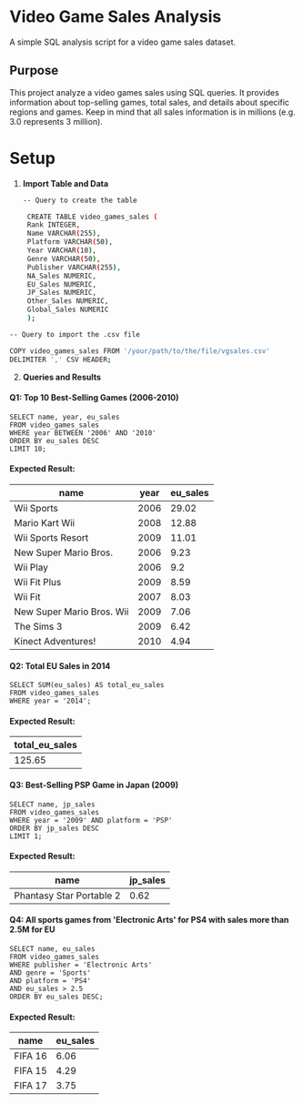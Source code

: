







# Video Game Sales Analysis

A simple SQL analysis script for a video game sales dataset.

## Purpose

This project analyze a video games sales using SQL queries. It provides information about top-selling games, total sales, and details about specific regions and games. Keep in mind that all sales information is in millions (e.g. 3.0 represents 3 million).


# Setup

1. **Import Table and Data**

   ```bash
   -- Query to create the table
   
    CREATE TABLE video_games_sales (
    Rank INTEGER,
    Name VARCHAR(255),
    Platform VARCHAR(50),
    Year VARCHAR(10),
    Genre VARCHAR(50),
    Publisher VARCHAR(255),
    NA_Sales NUMERIC,
    EU_Sales NUMERIC,
    JP_Sales NUMERIC,
    Other_Sales NUMERIC,
    Global_Sales NUMERIC
    );

```bash
-- Query to import the .csv file

COPY video_games_sales FROM '/your/path/to/the/file/vgsales.csv' 
DELIMITER ',' CSV HEADER;
```
2. **Queries and Results**

#### Q1: Top 10 Best-Selling Games (2006-2010)

```
SELECT name, year, eu_sales 
FROM video_games_sales
WHERE year BETWEEN '2006' AND '2010'
ORDER BY eu_sales DESC
LIMIT 10;
```
#### Expected Result:

| name                       | year | eu_sales |
|----------------------------|------|----------|
|Wii Sports                  | 2006 | 29.02    |
|Mario Kart Wii              | 2008 | 12.88    |
|Wii Sports Resort           | 2009 | 11.01    |
|New Super Mario Bros.       | 2006 | 9.23     |
|Wii Play                    | 2006 | 9.2      |
|Wii Fit Plus                | 2009 | 8.59     |
|Wii Fit                     | 2007 | 8.03     |
|New Super Mario Bros. Wii   | 2009 | 7.06     |
|The Sims 3                  | 2009 | 6.42     |
|Kinect Adventures!          | 2010 | 4.94     |


#### Q2: Total EU Sales in 2014

```
SELECT SUM(eu_sales) AS total_eu_sales
FROM video_games_sales
WHERE year = '2014';

```
#### Expected Result:

| total_eu_sales |
|----------------|
|125.65          |

#### Q3: Best-Selling PSP Game in Japan (2009)

```
SELECT name, jp_sales 
FROM video_games_sales
WHERE year = '2009' AND platform = 'PSP'
ORDER BY jp_sales DESC
LIMIT 1;
```
#### Expected Result:

| name                       | jp_sales |
|----------------------------|----------|
|Phantasy Star Portable 2    | 0.62     |


#### Q4: All sports games from 'Electronic Arts' for PS4 with sales more than 2.5M for EU

```
SELECT name, eu_sales 
FROM video_games_sales
WHERE publisher = 'Electronic Arts'
AND genre = 'Sports'
AND platform = 'PS4'
AND eu_sales > 2.5
ORDER BY eu_sales DESC;

```
#### Expected Result:

| name                       | eu_sales |
|----------------------------|----------|
|FIFA 16                     | 6.06     |
|FIFA 15                     | 4.29     |
|FIFA 17                     | 3.75     |

